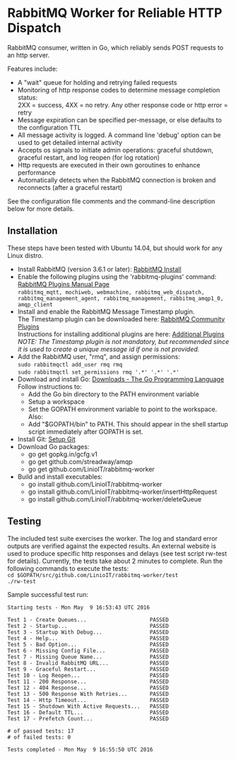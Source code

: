 RabbitMQ Worker for Reliable HTTP Dispatch
==========================================
RabbitMQ consumer, written in Go, which reliably sends POST requests to an http server.

Features include:
- A "wait" queue for holding and retrying failed requests
- Monitoring of http response codes to determine message completion status:  
  2XX = success, 4XX = no retry. Any other response code or http error = retry
- Message expiration can be specified per-message, or else defaults to the configuration TTL
- All message activity is logged. A command line 'debug' option can be used to get detailed internal activity
- Accepts os signals to initiate admin operations: graceful shutdown, graceful restart, and log reopen (for log rotation)
- Http requests are executed in their own goroutines to enhance performance
- Automatically detects when the RabbitMQ connection is broken and reconnects (after a graceful restart)

See the configuration file comments and the command-line description below for more details.


Installation
------------
These steps have been tested with Ubuntu 14.04, but should work for any Linux distro.

- Install RabbitMQ (version 3.6.1 or later): [RabbitMQ Install](http://www.rabbitmq.com/download.html)  
- Enable the following plugins using the 'rabbitmq-plugins' command: [RabbitMQ Plugins Manual Page](https://www.rabbitmq.com/man/rabbitmq-plugins.1.man.html)  
  `rabbitmq_mqtt, mochiweb, webmachine, rabbitmq_web_dispatch, rabbitmq_management_agent, rabbitmq_management, rabbitmq_amqp1_0, amqp_client`
- Install and enable the RabbitMQ Message Timestamp plugin.  
  The Timestamp plugin can be downloaded here: [RabbitMQ Community Plugins](https://www.rabbitmq.com/community-plugins.html)  
  Instructions for installing additional plugins are here: [Additional Plugins](https://www.rabbitmq.com/installing-plugins.html)  
  *NOTE: The Timestamp plugin is not mandatory, but recommended since it is used to create a unique message id if one is not provided.*
- Add the RabbitMQ user, "rmq", and assign permissions:  
`sudo rabbitmqctl add_user rmq rmq`  
`sudo rabbitmqctl set_permissions rmq '.*' '.*' '.*'`
- Download and install Go: [Downloads - The Go Programming Language](https://golang.org/dl/)  
  Follow instructions to:
  - Add the Go bin directory to the PATH environment variable
  - Setup a workspace
  - Set the GOPATH environment variable to point to the workspace.  
  Also:
  - Add "$GOPATH/bin" to PATH.  This should appear in the shell startup script immediately after GOPATH is set.
- Install Git: [Setup Git](https://help.github.com/articles/set-up-git/)
- Download Go packages:  
  - go get gopkg.in/gcfg.v1
  - go get github.com/streadway/amqp
  - go get github.com/LinioIT/rabbitmq-worker
- Build and install executables:
  - go install github.com/LinioIT/rabbitmq-worker
  - go install github.com/LinioIT/rabbitmq-worker/insertHttpRequest
  - go install github.com/LinioIT/rabbitmq-worker/deleteQueue


Testing
-------
The included test suite exercises the worker. The log and standard error outputs are verified against the expected results.
An external website is used to produce specific http responses and delays (see test script rw-test for details).
Currently, the tests take about 2 minutes to complete. Run the following commands to execute the tests:  
`cd $GOPATH/src/github.com/LinioIT/rabbitmq-worker/test`  
`./rw-test`

Sample successful test run:
```
Starting tests - Mon May  9 16:53:43 UTC 2016

Test 1 - Create Queues...                    PASSED
Test 2 - Startup...                          PASSED
Test 3 - Startup With Debug...               PASSED
Test 4 - Help...                             PASSED
Test 5 - Bad Option...                       PASSED
Test 6 - Missing Config File...              PASSED
Test 7 - Missing Queue Name...               PASSED
Test 8 - Invalid RabbitMQ URL...             PASSED
Test 9 - Graceful Restart...                 PASSED
Test 10 - Log Reopen...                      PASSED
Test 11 - 200 Response...                    PASSED
Test 12 - 404 Response...                    PASSED
Test 13 - 500 Response With Retries...       PASSED
Test 14 - Http Timeout...                    PASSED
Test 15 - Shutdown With Active Requests...   PASSED
Test 16 - Default TTL...                     PASSED
Test 17 - Prefetch Count...                  PASSED

# of passed tests: 17
# of failed tests: 0

Tests completed - Mon May  9 16:55:50 UTC 2016
```


